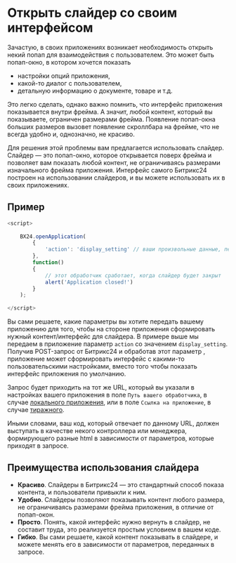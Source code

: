 # Открыть слайдер со своим интерфейсом

Зачастую, в своих приложениях возникает необходимость открыть некий попап для взаимодействия с пользователем. Это может быть попап-окно, в котором хочется показать 

- настройки опций приложения,
- какой-то диалог с пользователем,
- детальную информацию о документе, товаре и т.д.

Это легко сделать, однако важно помнить, что интерфейс приложения показывается внутри фрейма. А значит, любой контент, который вы показываете, ограничен размерами фрейма. Появление попап-окна больших размеров вызовет появление скроллбара на фрейме, что не всегда удобно и, однозначно, не красиво.

Для решения этой проблемы вам предлагается использовать слайдер. Слайдер — это попап-окно, которое открывается поверх фрейма и позволяет вам показать любой контент, не ограничиваясь размерами изначального фрейма приложения. Интерфейс самого Битрикс24 построен на использовании слайдеров, и вы можете использовать их в своих приложениях.

## Пример

```js
<script>
    
    BX24.openApplication(
        {
            'action': 'display_setting' // ваши произвольные данные, передаваемые приложению для отображения в слайдере
        },
        function()
        {
            // этот обработчик сработает, когда слайдер будет закрыт
            alert('Application closed!')
        }
    );
   
</script>
```

Вы сами решаете, какие параметры вы хотите передать вашему приложению для того, чтобы на стороне приложения сформировать нужный контент/интерфейс для слайдера. В примере выше мы передаем в приложение параметр `action` со значением `display_setting`. Получив POST-запрос от Битрикс24 и обработав этот параметр , приложение может сформировать интерфейс с какими-то пользовательскими настройками, вместо того чтобы показать интерфейс приложения по умолчанию. 

Запрос будет приходить на тот же URL, который вы указали в настройках вашего приложения в поле `Путь вашего обработчика`, в случае [локального приложения](../app-installation/local-apps/index.md), или в поле `Ссылка на приложение`, в случае [тиражного](../app-installation/mass-market-apps/index.md).

Иными словами, ваш код, который отвечает по данному URL, должен выступать в качестве некого контроллера или менеджера, формирующего разные html в зависимости от параметров, которые приходят в запросе.

## Преимущества использования слайдера

- **Красиво**. Слайдеры в Битрикс24 — это стандартный способ показа контента, и пользователи привыкли к ним.
- **Удобно**. Слайдеры позволяют показывать контент любого размера, не ограничиваясь размерами фрейма приложения, в отличие от попап-окон.
- **Просто**. Понять, какой интерфейс нужно вернуть в слайдер, не составит труда, это реализуется простым условием в вашем коде.
- **Гибко**. Вы сами решаете, какой контент показывать в слайдере, и можете менять его в зависимости от параметров, переданных в запросе.
